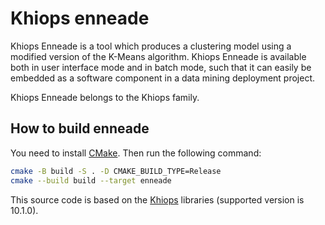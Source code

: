 # Khiops enneade

Khiops Enneade is a tool which produces a clustering model using a modified version of the K-Means algorithm. Khiops Enneade is available both in user interface mode and in batch mode, such that it can easily be embedded as a software component in a data mining deployment project.

Khiops Enneade belongs to the Khiops family.

## How to build enneade

You need to install [CMake](https://cmake.org/). Then run the following command:
```bash
cmake -B build -S . -D CMAKE_BUILD_TYPE=Release
cmake --build build --target enneade
```

This source code is based on the [Khiops](https://github.com/KhiopsML/khiops) libraries (supported version is 10.1.0). 